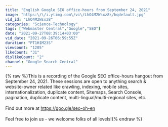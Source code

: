 ```yaml
---
title: "English Google SEO office-hours from September 24, 2021"
image: "https:\/\/i.ytimg.com\/vi\/LhO4M2Wsxz8\/hqdefault.jpg"
vid_id: "LhO4M2Wsxz8"
categories: "Science-Technology"
tags: ["Webmaster Central","Google","SEO"]
date: "2021-09-27T08:39:14+03:00"
vid_date: "2021-09-26T06:59:55Z"
duration: "PT1H1M23S"
viewcount: "1205"
likeCount: "31"
dislikeCount: "2"
channel: "Google Search Central"
---
```

{% raw %}This is a recording of the Google SEO office-hours hangout from September 24, 2021. These sessions are open to anything search &amp; website-owner related like crawling, indexing, mobile sites, internationalization, duplicate content, Sitemaps, Search Console, pagination, duplicate content, multi-lingual/multi-regional sites, etc. <br /><br />Find out more at <a rel="nofollow" target="blank" href="https://goo.gle/seo-oh-en">https://goo.gle/seo-oh-en</a><br /><br />Feel free to join us - we welcome folks of all levels!{% endraw %}

